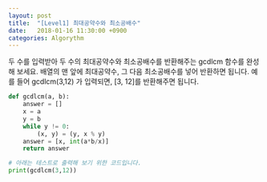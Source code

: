 ```yaml
---
layout: post
title:  "[Level1] 최대공약수와 최소공배수"
date:   2018-01-16 11:30:00 +0900
categories: Algorythm
---
```


두 수를 입력받아 두 수의 최대공약수와 최소공배수를 반환해주는 gcdlcm 함수를 완성해 보세요. 배열의 맨 앞에 최대공약수, 그 다음 최소공배수를 넣어 반환하면 됩니다. 예를 들어 gcdlcm(3,12) 가 입력되면, [3, 12]를 반환해주면 됩니다.

```python
def gcdlcm(a, b):
    answer = []
    x = a
    y = b
    while y != 0:
        (x, y) = (y, x % y)
    answer = [x, int(a*b/x)]
    return answer

# 아래는 테스트로 출력해 보기 위한 코드입니다.
print(gcdlcm(3,12))
```

